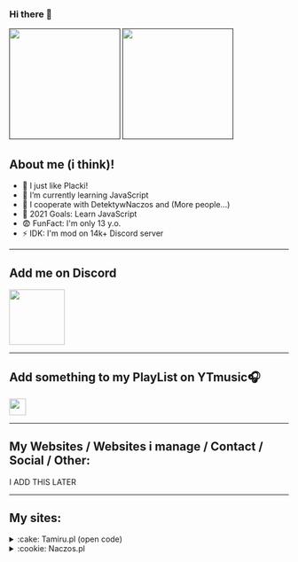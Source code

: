 ### Hi there 👋


[<img width="200" src="http://tamiru.pl/NoteDS/assets/donate.png" />]() 
[<img width="200" src="http://tamiru.pl/NoteDS/assets/website.png" />]() 

## About me (i think)!

- 🔭 I just like Placki!
- 🌱 I’m currently learning JavaScript
- 👯 I cooperate with DetektywNaczos and (More people...)
- 🥅 2021 Goals: Learn JavaScript 
- 😨 FunFact: I'm only 13 y.o. 
- ⚡ IDK: I'm mod on 14k+ Discord server

---

## Add me on Discord

[<img width="100" src="http://tamiru.pl/NoteDS/assets/discordlogo.svg" />](https://discord.com/users/838476005106515978)

---

## Add something to my PlayList on YTmusic🎧

[<img width="30" src="https://upload.wikimedia.org/wikipedia/commons/thumb/6/6a/Youtube_Music_icon.svg/240px-Youtube_Music_icon.svg.png" width="350" />](https://music.youtube.com/playlist?list=PLsi7NgyWLhZTjE3iL2DlulV_62KPsVoKP&jct=-va4htsJa11G89z_Nry9v-eISgNHjw)

---

## My Websites / Websites i manage / Contact / Social / Other:

I ADD THIS LATER

---

## My sites: 

<details>
  <summary>:cake: Tamiru.pl (open code)</summary>

  <br />
  [Tamiru.pl](http://tamiru.pl)
  <br />
  Source [HTML](http://tamiru.pl)

</details>
<details>
  <summary>:cookie: Naczos.pl</summary>

  <br />
  [Naczos.pl](https://naczos.pl)
  <br />
  Source: I don't have, i don't write this. :C

</details>


[website]: LINK
